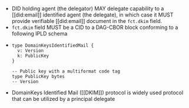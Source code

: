 - DID holding agent (the delegator) MAY delegate capability to a [[did:email]] identified agent (the delegate), in which case it MUST provide verifiable [[did:email]] document in the `fct.dkim` field.
- `fct.dkim` field MUST be a CID to a DAG-CBOR block conforming to a following IPLD schema
- ```ipldsch
  type DomainKeysIdentifiedMail {
    v: Version
    k: PublicKey
  }
  
  -- Public key with a multiformat code tag
  type PublicKey bytes
  -- Version 
  ```
- DomainKeys Identified Mail ([[DKIM]]) protocol is widely used protocol that can be utilized by a principal  delegate